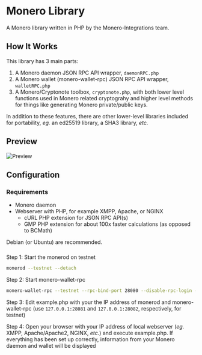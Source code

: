 # Monero Library
A Monero library written in PHP by the Monero-Integrations team.

## How It Works
This library has 3 main parts:

1. A Monero daemon JSON RPC API wrapper, `daemonRPC.php`
2. A Monero wallet (monero-wallet-rpc) JSON RPC API wrapper, `walletRPC.php`
3. A Monero/Cryptonote toolbox, `cryptonote.php`, with both lower level functions used in Monero related cryptograhy and higher level methods for things like generating Monero private/public keys.

In addition to these features, there are other lower-level libraries included for portability, *eg.* an ed25519 library, a SHA3 library, *etc.*

## Preview
![Preview](https://user-images.githubusercontent.com/4107993/37871070-c2ab36a8-2f99-11e8-9860-bc208230e47e.png)

## Configuration
### Requirements
 - Monero daemon
 - Webserver with PHP, for example XMPP, Apache, or NGINX
    - cURL PHP extension for JSON RPC API(s)
    - GMP PHP extension for about 100x faster calculations (as opposed to BCMath)

Debian (or Ubuntu) are recommended.
 
###

Step 1: Start the monerod on testnet
```bash
monerod --testnet --detach
```

Step 2: Start monero-wallet-rpc
```bash
monero-wallet-rpc --testnet --rpc-bind-port 28080 --disable-rpc-login --wallet-file /path/walletfile
```

Step 3: Edit example.php with your the IP address of monerod and monero-wallet-rpc (use `127.0.0.1:28081` and `127.0.0.1:28082`, respectively, for testnet)

Step 4: Open your browser with your IP address of local webserver (*eg.* XMPP, Apache/Apache2, NGINX, *etc.*) and execute example.php.  If everything has been set up correctly, information from your Monero daemon and wallet will be displayed
